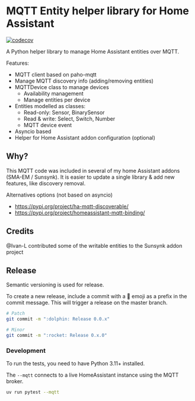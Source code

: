 # MQTT Entity helper library for Home Assistant

[![codecov](https://codecov.io/gh/kellerza/mqtt_entity/branch/main/graph/badge.svg?token=PG4N1YBUGW)](https://codecov.io/gh/kellerza/mqtt_entity)

A Python helper library to manage Home Assistant entities over MQTT.

Features:

- MQTT client based on paho-mqtt
- Manage MQTT discovery info (adding/removing entities)
- MQTTDevice class to manage devices
  - Availability management
  - Manage entities per device
- Entities modelled as classes:
  - Read-only: Sensor, BinarySensor
  - Read & write: Select, Switch, Number
  - MQTT device event
- Asyncio based
- Helper for Home Assistant addon configuration (optional)

## Why?

This MQTT code was included in several of my home Assistant addons (SMA-EM / Sunsynk). It is easier to update a single library & add new features, like discovery removal.

Alternatives options (not based on asyncio)

- <https://pypi.org/project/ha-mqtt-discoverable/>
- <https://pypi.org/project/homeassistant-mqtt-binding/>

## Credits

@Ivan-L contributed some of the writable entities to the Sunsynk addon project

## Release

Semantic versioning is used for release.

To create a new release, include a commit with a :dolphin: emoji as a prefix in the commit message. This will trigger a release on the master branch.

```bash
# Patch
git commit -m ":dolphin: Release 0.0.x"

# Minor
git commit -m ":rocket: Release 0.x.0"
```

### Development

To run the tests, you need to have Python 3.11+ installed.

The `--mqtt` connects to a live HomeAssistant instance using the MQTT broker.

```bash
uv run pytest --mqtt
```
